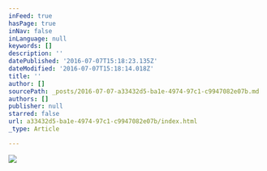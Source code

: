 ```yaml
---
inFeed: true
hasPage: true
inNav: false
inLanguage: null
keywords: []
description: ''
datePublished: '2016-07-07T15:18:23.135Z'
dateModified: '2016-07-07T15:18:14.018Z'
title: ''
author: []
sourcePath: _posts/2016-07-07-a33432d5-ba1e-4974-97c1-c9947082e07b.md
authors: []
publisher: null
starred: false
url: a33432d5-ba1e-4974-97c1-c9947082e07b/index.html
_type: Article

---
```

![](https://the-grid-user-content.s3-us-west-2.amazonaws.com/12fcfc20-5ec6-4782-9b15-f6eec19ca4f3.jpg)
